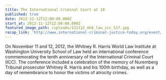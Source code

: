 ```yaml
---
title: The International Criminal Court at 10
published: true
date: 2012-11-12T12:00:00.000Z
start_at: 2012-11-12T12:00:00.000Z
featured_image_path: /uploads/121112_mhb_law_icc_517.jpg
recap_link: 'http://www.international-criminal-justice-today.org/event/2012/10/12/the-international-criminal-court-at-10/'
---
```



On November 11 and 12, 2012, the Whitney R. Harris World Law Institute at Washington University School of Law held an international conference commemorating the tenth anniversary of the International Criminal Court (ICC). The conference included a celebration of the memory of Nuremberg Tribunal prosecutor Whitney R. Harris and his 100th birthday, as well as a day of remembrance to honor the victims of atrocity crimes.